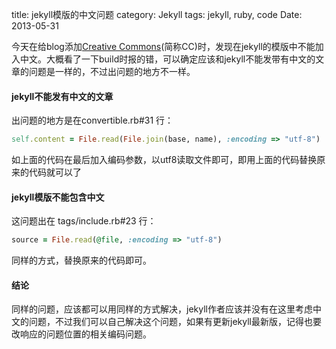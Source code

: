 title: jekyll模版的中文问题
category: Jekyll
tags: jekyll, ruby, code
Date: 2013-05-31

今天在给blog添加[Creative Commons](http://creativecommons.org/licenses/by/3.0/cn/)(简称CC)时，发现在jekyll的模版中不能加入中文。大概看了一下build时报的错，可以确定应该和jekyll不能发带有中文的文章的问题是一样的，不过出问题的地方不一样。

#### jekyll不能发有中文的文章

出问题的地方是在convertible.rb#31 行：

```ruby
self.content = File.read(File.join(base, name), :encoding => "utf-8")
```

如上面的代码在最后加入编码参数，以utf8读取文件即可，即用上面的代码替换原来的代码就可以了

#### jekyll模版不能包含中文

这问题出在 tags/include.rb#23 行：

```ruby
source = File.read(@file, :encoding => "utf-8")
```

同样的方式，替换原来的代码即可。


#### 结论

同样的问题，应该都可以用同样的方式解决，jekyll作者应该并没有在这里考虑中文的问题，不过我们可以自己解决这个问题，如果有更新jekyll最新版，记得也要改响应的问题位置的相关编码问题。
